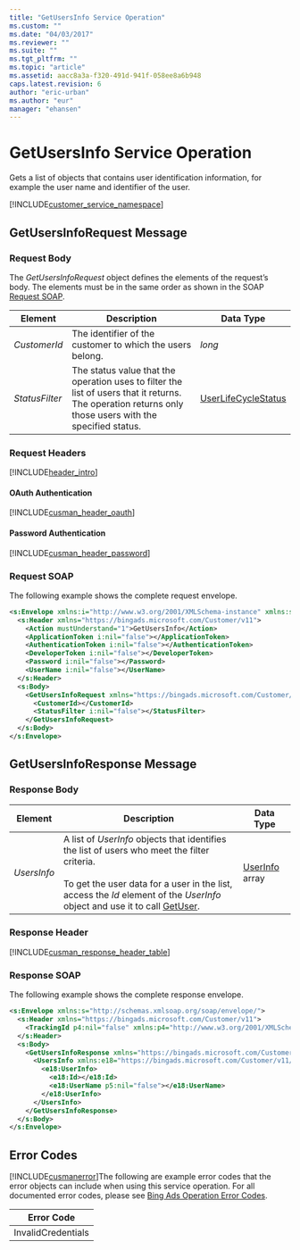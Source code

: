 ```yaml
---
title: "GetUsersInfo Service Operation"
ms.custom: ""
ms.date: "04/03/2017"
ms.reviewer: ""
ms.suite: ""
ms.tgt_pltfrm: ""
ms.topic: "article"
ms.assetid: aacc8a3a-f320-491d-941f-058ee8a6b948
caps.latest.revision: 6
author: "eric-urban"
ms.author: "eur"
manager: "ehansen"
---
```

# GetUsersInfo Service Operation
Gets a list of objects that contains user identification information, for example the user name and identifier of the user.

[!INCLUDE[customer_service_namespace](../customer-api/includes/customer-service-namespace.md)]

## <a name="request"></a>GetUsersInfoRequest Message

### Request Body
The *GetUsersInfoRequest* object defines the elements of the request’s body. The elements must be in the same order as shown in the SOAP [Request SOAP](#request_soap).

|Element|Description|Data Type|
|-----------|---------------|-------------|
|*CustomerId*|The identifier of the customer to which the users belong.|*long*|
|*StatusFilter*|The status value that the operation uses to filter the list of users that it returns. The operation returns only those users with the specified status.|[UserLifeCycleStatus](../customer-api/userlifecyclestatus-value-set.md)|

### Request Headers
[!INCLUDE[header_intro](../customer-api/includes/header-intro.md)]
#### OAuth Authentication
[!INCLUDE[cusman_header_oauth](../customer-api/includes/cusman-header-oauth.md)]
#### Password Authentication
[!INCLUDE[cusman_header_password](../customer-api/includes/cusman-header-password.md)]
### <a name="request_soap"></a>Request SOAP
The following example shows the complete request envelope.

```xml
<s:Envelope xmlns:i="http://www.w3.org/2001/XMLSchema-instance" xmlns:s="http://schemas.xmlsoap.org/soap/envelope/">
  <s:Header xmlns="https://bingads.microsoft.com/Customer/v11">
    <Action mustUnderstand="1">GetUsersInfo</Action>
    <ApplicationToken i:nil="false"></ApplicationToken>
    <AuthenticationToken i:nil="false"></AuthenticationToken>
    <DeveloperToken i:nil="false"></DeveloperToken>
    <Password i:nil="false"></Password>
    <UserName i:nil="false"></UserName>
  </s:Header>
  <s:Body>
    <GetUsersInfoRequest xmlns="https://bingads.microsoft.com/Customer/v11">
      <CustomerId></CustomerId>
      <StatusFilter i:nil="false"></StatusFilter>
    </GetUsersInfoRequest>
  </s:Body>
</s:Envelope>
```

## <a name="response"></a>GetUsersInfoResponse Message

### <a name="Body_Elements"></a>Response Body

|Element|Description|Data Type|
|-----------|---------------|-------------|
|*UsersInfo*|A list of *UserInfo* objects that identifies the list of users who meet the filter criteria.<br /><br />To get the user data for a user in the list, access the *Id* element of the *UserInfo* object and use it to call [GetUser](../customer-api/getuser-service-operation.md).|[UserInfo](../customer-api/userinfo-data-object.md) array|

### <a name="Header_Elements"></a>Response Header
[!INCLUDE[cusman_response_header_table](../customer-api/includes/cusman-response-header-table.md)]
### Response SOAP
The following example shows the complete response envelope.

```xml
<s:Envelope xmlns:s="http://schemas.xmlsoap.org/soap/envelope/">
  <s:Header xmlns="https://bingads.microsoft.com/Customer/v11">
    <TrackingId p4:nil="false" xmlns:p4="http://www.w3.org/2001/XMLSchema-instance"></TrackingId>
  </s:Header>
  <s:Body>
    <GetUsersInfoResponse xmlns="https://bingads.microsoft.com/Customer/v11">
      <UsersInfo xmlns:e18="https://bingads.microsoft.com/Customer/v11/Entities" p5:nil="false" xmlns:p5="http://www.w3.org/2001/XMLSchema-instance">
        <e18:UserInfo>
          <e18:Id></e18:Id>
          <e18:UserName p5:nil="false"></e18:UserName>
        </e18:UserInfo>
      </UsersInfo>
    </GetUsersInfoResponse>
  </s:Body>
</s:Envelope>
```

## <a name="errors"></a>Error Codes
[!INCLUDE[cusmanerror](../customer-api/includes/cusmanerror.md)]The following are example  error codes that the error objects can include when using this service operation. For all documented error codes, please see [Bing Ads Operation Error Codes](http://go.microsoft.com/fwlink/?LinkId=511884).

|Error Code|
|--------------|
|InvalidCredentials|
